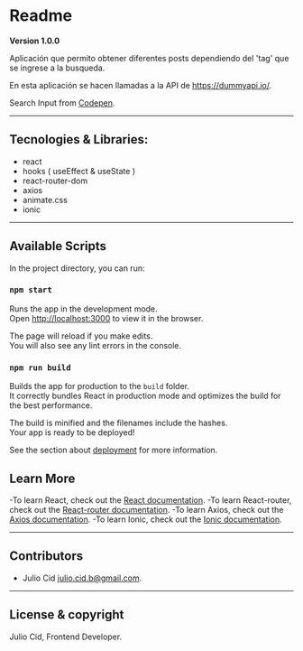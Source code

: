 # Readme 

**Version 1.0.0**

Aplicación que permito obtener diferentes posts dependiendo
del 'tag' que se ingrese a la busqueda.

En esta aplicación se hacen llamadas a la API de <https://dummyapi.io/>.

Search Input from [Codepen](https://codepen.io/MilanMilosev/pen/JdgRpB/).

---

## Tecnologies & Libraries:

- react
- hooks ( useEffect & useState )
- react-router-dom
- axios
- animate.css
- ionic

---

## Available Scripts

In the project directory, you can run:

### `npm start`

Runs the app in the development mode.<br />
Open [http://localhost:3000](http://localhost:3000) to view it in the browser.

The page will reload if you make edits.<br />
You will also see any lint errors in the console.

### `npm run build`

Builds the app for production to the `build` folder.<br />
It correctly bundles React in production mode and optimizes the build for the best performance.

The build is minified and the filenames include the hashes.<br />
Your app is ready to be deployed!

See the section about [deployment](https://facebook.github.io/create-react-app/docs/deployment) for more information.


## Learn More

-To learn React, check out the [React documentation](https://reactjs.org/).
-To learn React-router, check out the [React-router documentation](https://reactrouter.com/web/guides/quick-start).
-To learn Axios, check out the [Axios documentation](https://github.com/axios/axios).
-To learn Ionic, check out the [Ionic documentation](https://ionicons.com/).

---

## Contributors

- Julio Cid <julio.cid.b@gmail.com>.

---

## License & copyright

Julio Cid, Frontend Developer.